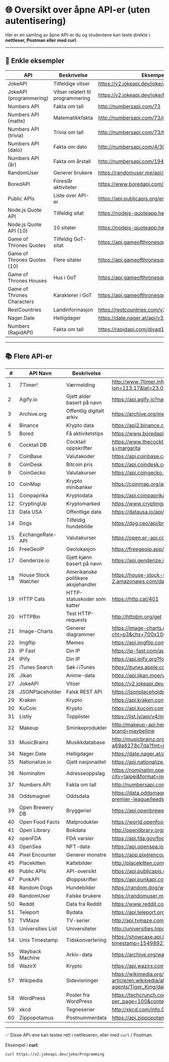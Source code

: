 
# 🌐 Oversikt over åpne API-er (uten autentisering)

Her er en samling av åpne API-er du og studentene kan teste direkte i **nettleser, Postman eller med curl**.

---

## 📌 Enkle eksempler

| API | Beskrivelse | Eksempel-URL | Eksempel bruk |
|-----|-------------|--------------|---------------|
| JokeAPI | Tilfeldige vitser | https://v2.jokeapi.dev/joke/Any | Tilfeldig vits |
| JokeAPI (programmering) | Vitser relatert til programmering | https://v2.jokeapi.dev/joke/Programming | Programmeringsvits |
| Numbers API | Fakta om tall | http://numbersapi.com/73 | Fakta om tallet 73 |
| Numbers API (matte) | Matematikkfakta | http://numbersapi.com/73/math | Fakta om 73 i matematikk |
| Numbers API (trivia) | Trivia om tall | http://numbersapi.com/73/trivia | Tilfeldig tall-trivia |
| Numbers API (dato) | Fakta om dato | http://numbersapi.com/4/30/date | Fakta om 30. april |
| Numbers API (år) | Fakta om årstall | http://numbersapi.com/1945/year | Fakta om 1945 |
| RandomUser | Generer brukere | https://randomuser.me/api/?nat=no&results=3 | 3 norske brukere |
| BoredAPI | Foreslår aktiviteter | https://www.boredapi.com/api/activity | Få aktivitetstips |
| Public APIs | Liste over API-er | https://api.publicapis.org/entries | Oversikt over mange API-er |
| Node.js Quote API | Tilfeldig sitat | https://nodejs-quoteapp.herokuapp.com/quote | Få et sitat |
| Node.js Quote API (10) | 10 sitater | https://nodejs-quoteapp.herokuapp.com/quote/10 | Hent 10 sitater |
| Game of Thrones Quotes | Tilfeldig GoT-sitat | https://api.gameofthronesquotes.xyz/v1/random | Tilfeldig sitat |
| Game of Thrones Quotes (10) | Flere sitater | https://api.gameofthronesquotes.xyz/v1/random/10 | 10 sitater |
| Game of Thrones Houses | Hus i GoT | https://api.gameofthronesquotes.xyz/v1/houses | Hus |
| Game of Thrones Characters | Karakterer i GoT | https://api.gameofthronesquotes.xyz/v1/characters | Karakterer |
| RestCountries | Landinformasjon | https://restcountries.com/v3.1/name/norway | Fakta om Norge |
| Nager.Date | Helligdager | https://date.nager.at/api/v3/publicholidays/2022/no | Norske helligdager |
| Numbers (RapidAPI) | Fakta om tall | https://rapidapi.com/divad12/api/numbers-1 | Tallfakta |

---

## 📚 Flere API-er

| # | API Navn | Beskrivelse | Eksempel URL |
|---|----------|-------------|--------------|
| 1 | 7Timer! | Værmelding | http://www.7timer.info/bin/api.pl?lon=113.17&lat=23.09&product=astro&output=json |
| 2 | Agify.io | Gjett alder basert på navn | https://api.agify.io?name=bella |
| 3 | Archive.org | Offentlig digitalt arkiv | https://archive.org/metadata/TheAdventuresOfTomSawyer_201303 |
| 4 | Binance | Krypto data | https://api2.binance.com/api/v3/ticker/24hr |
| 5 | Bored | Få aktivitetstips | https://www.boredapi.com/api/activity |
| 6 | Cocktail DB | Cocktail oppskrifter | https://www.thecocktaildb.com/api/json/v1/1/search.php?s=margarita |
| 7 | CoinBase | Valutakoder | https://api.coinbase.com/v2/currencies |
| 8 | CoinDesk | Bitcoin pris | https://api.coindesk.com/v1/bpi/currentprice.json |
| 9 | CoinGecko | Valutakurser | https://api.coingecko.com/api/v3/exchange_rates |
| 10 | CoinMap | Krypto minibanker | https://coinmap.org/api/v1/venues/ |
| 11 | Coinpaprika | Kryptodata | https://api.coinpaprika.com/v1/coins/btc-bitcoin |
| 12 | CryptingUp | Kryptomarked | https://www.cryptingup.com/api/markets |
| 13 | Data USA | Offentlige data | https://datausa.io/api/data?drilldowns=Nation&measures=Population |
| 14 | Dogs | Tilfeldig hundebilde | https://dog.ceo/api/breeds/image/random |
| 15 | ExchangeRate-API | Valutakurser | https://open.er-api.com/v6/latest/USD |
| 16 | FreeGeoIP | Geolokasjon | https://freegeoip.app/json/ |
| 17 | Genderize.io | Gjett kjønn basert på navn | https://api.genderize.io?name=scott |
| 18 | House Stock Watcher | Amerikanske politikere aksjehandler | https://house-stock-watcher-data.s3-us-west-2.amazonaws.com/data/all_transactions.json |
| 19 | HTTP Cats | HTTP-statuskoder som katter | https://http.cat/401 |
| 20 | HTTPBin | Test HTTP-requests | http://httpbin.org/get |
| 21 | Image-Charts | Generer diagrammer | https://image-charts.com/chart?cht=p3&chs=700x100&chd=t:60,40&chl=Hello|World |
| 22 | Imgflip | Memes | https://api.imgflip.com/get_memes |
| 23 | IP Fast | Din IP | https://ip-fast.com/api/ip/ |
| 24 | IPify | Din IP | https://api.ipify.org?format=json |
| 25 | iTunes Search | Søk i iTunes | https://itunes.apple.com/search?term=radiohead |
| 26 | Jikan | Anime-data | https://api.jikan.moe/v3/search/anime?q=naruto |
| 27 | JokeAPI | Vitser | https://v2.jokeapi.dev/joke/Any?safe-mode |
| 28 | JSONPlaceholder | Falsk REST API | https://jsonplaceholder.typicode.com/posts/1 |
| 29 | Kraken | Krypto | https://api.kraken.com/0/public/Trades?pair=ltcusd |
| 30 | KuCoin | Krypto | https://api.kucoin.com/api/v1/market/stats?symbol=BTC-USDT |
| 31 | Listly | Topplister | https://list.ly/api/v4/meta?url=http://google.com |
| 32 | Makeup | Sminkeprodukter | http://makeup-api.herokuapp.com/api/v1/products.json?brand=maybelline |
| 33 | MusicBrainz | Musikkdatabase | http://musicbrainz.org/ws/2/artist/5b11f4ce-a62d-471e-81fc-a69a8278c7da?fmt=json |
| 34 | Nager.Date | Helligdager | https://date.nager.at/api/v2/publicholidays/2020/US |
| 35 | Nationalize.io | Gjett nasjonalitet | https://api.nationalize.io?name=michael |
| 36 | Nominatim | Adresseoppslag | https://nominatim.openstreetmap.org/search.php?city=taipei&format=jsonv2 |
| 37 | Numbers API | Fakta om tall | http://numbersapi.com/random/math |
| 38 | Oddsmagnet | Oddsdata | https://data.oddsmagnet.com/history/2021/football/england-premier-league/leeds-united-v-brentford/win-market.json |
| 39 | Open Brewery DB | Bryggerier | https://api.openbrewerydb.org/breweries |
| 40 | Open Food Facts | Matprodukter | https://world.openfoodfacts.org/api/v0/product/737628064502.json |
| 41 | Open Library | Bokdata | http://openlibrary.org/api/volumes/brief/isbn/9780525440987.json |
| 42 | openFDA | FDA varsler | https://api.fda.gov/food/enforcement.json?limit=10 |
| 43 | OpenSea | NFT-data | https://api.opensea.io/api/v1/assets?format=json |
| 44 | Pixel Encounter | Generer monstre | https://app.pixelencounter.com/api/basic/monsters/random |
| 45 | Placekitten | Kattebilder | http://placekitten.com/200/300 |
| 46 | Public APIs | API-oversikt | https://api.publicapis.org/entries |
| 47 | PunkAPI | Øloppskrifter | https://api.punkapi.com/v2/beers |
| 48 | Random Dogs | Hundebilder | https://random.dog/woof.json |
| 49 | RandomUser | Falske brukere | https://randomuser.me/api/ |
| 50 | Reddit | Data fra Reddit | https://www.reddit.com/r/Wallstreetbets/top.json?limit=10&t=year |
| 51 | Teleport | Bydata | https://api.teleport.org/api/urban_areas/teleport%3A9q8yy/scores/ |
| 52 | TVMaze | TV-serier | http://api.tvmaze.com/search/shows?q=golden girls |
| 53 | Universities List | Universiteter | http://universities.hipolabs.com/search?country=United+Kingdom |
| 54 | Unix Timestamp | Tidskonvertering | https://showcase.api.linx.twenty57.net/UnixTime/fromunix?timestamp=1549892280 |
| 55 | Wayback Machine | Arkiv-data | https://archive.org/wayback/available?url=google.com |
| 56 | WazirX | Krypto | https://api.wazirx.com/sapi/v1/tickers/24hr |
| 57 | Wikipedia | Sidevisninger | https://wikimedia.org/api/rest_v1/metrics/pageviews/per-article/en.wikipedia/all-access/all-agents/Tiger_King/daily/20210901/20210930 |
| 58 | WordPress | Poster fra WordPress | https://techcrunch.com/wp-json/wp/v2/posts?per_page=100&context=embed |
| 59 | xkcd | Tegneserier | http://xkcd.com/info.0.json |
| 60 | Zippopotamus | Postnummerdata | https://api.zippopotam.us/us/90210 |

---

✅ Disse API-ene kan testes rett i nettleseren, eller med `curl` / Postman.

Eksempel i **curl**:
```bash
curl https://v2.jokeapi.dev/joke/Programming
```
